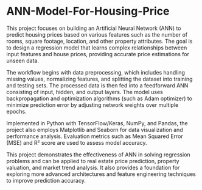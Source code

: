 # ANN-Model-For-Housing-Price
This project focuses on building an Artificial Neural Network (ANN) to predict housing prices based on various features such as the number of rooms, square footage, location, and other property attributes. The goal is to design a regression model that learns complex relationships between input features and house prices, providing accurate price estimations for unseen data.

The workflow begins with data preprocessing, which includes handling missing values, normalizing features, and splitting the dataset into training and testing sets. The processed data is then fed into a feedforward ANN consisting of input, hidden, and output layers. The model uses backpropagation and optimization algorithms (such as Adam optimizer) to minimize prediction error by adjusting network weights over multiple epochs.

Implemented in Python with TensorFlow/Keras, NumPy, and Pandas, the project also employs Matplotlib and Seaborn for data visualization and performance analysis. Evaluation metrics such as Mean Squared Error (MSE) and R² score are used to assess model accuracy.

This project demonstrates the effectiveness of ANN in solving regression problems and can be applied to real estate price prediction, property valuation, and market trend analysis. It also provides a foundation for exploring more advanced architectures and feature engineering techniques to improve prediction accuracy.
